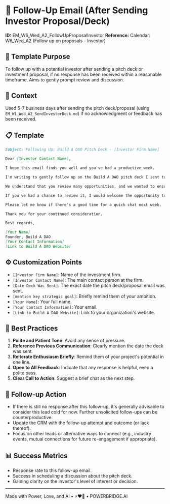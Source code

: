 # 📧 Follow-Up Email (After Sending Investor Proposal/Deck)

**ID:** EM_W6_Wed_A2_FollowUpProposalInvestor
**Reference:** Calendar: W6_Wed_A2 (Follow up on proposals - Investor)

## 📝 Template Purpose
To follow up with a potential investor after sending a pitch deck or investment proposal, if no response has been received within a reasonable timeframe. Aims to gently prompt review and discussion.

## 🎯 Context
Used 5-7 business days after sending the pitch deck/proposal (using `EM_W1_Wed_A2_SendInvestorDeck.md`) if no acknowledgment or feedback has been received.

## 📋 Template

```markdown
Subject: Following Up: Build A DAO Pitch Deck - [Investor Firm Name]

Dear [Investor Contact Name],

I hope this email finds you well and you've had a productive week.

I'm writing to gently follow up on the Build A DAO pitch deck I sent to you on [Date Deck Was Sent]. We are very enthusiastic about the potential for [Investor Firm Name] to partner with us as we [mention key strategic goal, e.g., "scale our platform to serve more DAOs" or "pioneer new governance models"].

We understand that you review many opportunities, and we wanted to ensure our materials reached you and to see if you had any initial thoughts or questions after a preliminary look.

If you've had a chance to review it, I would welcome the opportunity to connect briefly to discuss it further. Alternatively, if this isn't the right fit or timing for [Investor Firm Name], we would certainly appreciate that feedback as well.

Please let me know if there's a good time for a quick chat next week.

Thank you for your continued consideration.

Best regards,

[Your Name]
Founder, Build A DAO
[Your Contact Information]
[Link to Build A DAO Website]
```

## ⚙️ Customization Points
- `[Investor Firm Name]`: Name of the investment firm.
- `[Investor Contact Name]`: The main contact person at the firm.
- `[Date Deck Was Sent]`: The exact date the pitch deck/proposal email was sent.
- `[mention key strategic goal]`: Briefly remind them of your ambition.
- `[Your Name]`: Your full name.
- `[Your Contact Information]`: Your email.
- `[Link to Build A DAO Website]`: Link to your organization's website.

## 📌 Best Practices
1.  **Polite and Patient Tone**: Avoid any sense of pressure.
2.  **Reference Previous Communication**: Clearly mention the date the deck was sent.
3.  **Reiterate Enthusiasm Briefly**: Remind them of your project's potential in one line.
4.  **Open to All Feedback**: Indicate that any response is helpful, even a polite pass.
5.  **Clear Call to Action**: Suggest a brief chat as the next step.

## 🔄 Follow-up Action
- If there is still no response after this follow-up, it's generally advisable to consider this lead cold for now. Further unsolicited follow-ups can be counterproductive.
- Update the CRM with the follow-up attempt and outcome (or lack thereof).
- Focus on other leads or alternative ways to connect (e.g., industry events, mutual connections for future re-engagement if appropriate).

## 📊 Success Metrics
- Response rate to this follow-up email.
- Success in scheduling a discussion about the pitch deck.
- Gaining clarity on the investor's level of interest or decision.

---
Made with Power, Love, and AI • ⚡️❤️🤖 • POWERBRIDGE.AI 